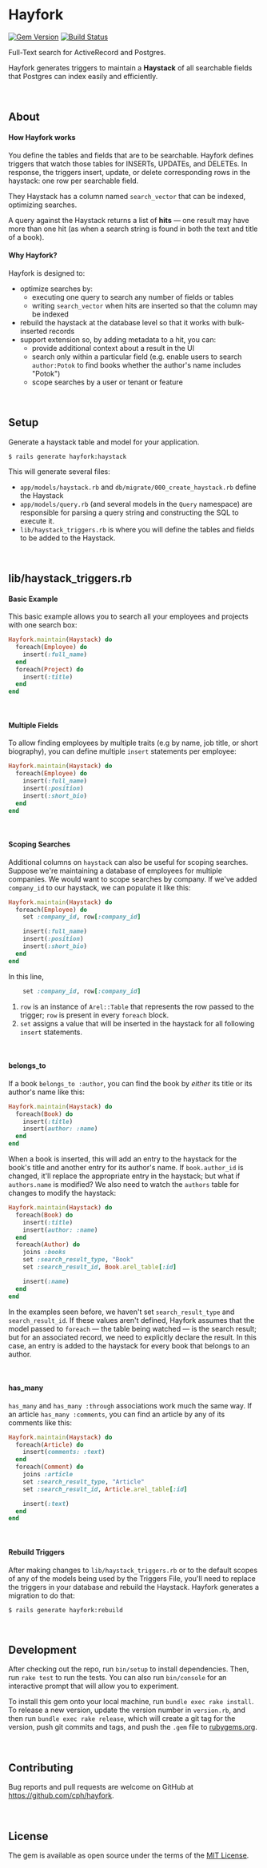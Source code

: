 # Hayfork

[![Gem Version](https://badge.fury.io/rb/hayfork.svg)](https://rubygems.org/gems/hayfork)
[![Build Status](https://travis-ci.org/boblail/hayfork.svg)](https://travis-ci.org/boblail/hayfork)

Full-Text search for ActiveRecord and Postgres.

Hayfork generates triggers to maintain a **Haystack** of all searchable fields that Postgres can index easily and efficiently.



<br/>

## About

#### How Hayfork works

You define the tables and fields that are to be searchable. Hayfork defines triggers that watch those tables for INSERTs, UPDATEs, and DELETEs. In response, the triggers insert, update, or delete corresponding rows in the haystack: one row per searchable field.

They Haystack has a column named `search_vector` that can be indexed, optimizing searches.

A query against the Haystack returns a list of **hits** — one result may have more than one hit (as when a search string is found in both the text and title of a book).


#### Why Hayfork?

Hayfork is designed to:

 - optimize searches by:
    - executing one query to search any number of fields or tables
    - writing `search_vector` when hits are inserted so that the column may be indexed
 - rebuild the haystack at the database level so that it works with bulk-inserted records
 - support extension so, by adding metadata to a hit, you can:
    - provide additional context about a result in the UI
    - search only within a particular field (e.g. enable users to search `author:Potok` to find books whether the author's name includes "Potok")
    - scope searches by a user or tenant or feature


<br/>

## Setup

Generate a haystack table and model for your application.

    $ rails generate hayfork:haystack

This will generate several files:

 - `app/models/haystack.rb` and `db/migrate/000_create_haystack.rb` define the Haystack
 - `app/models/query.rb` (and several models in the `Query` namespace) are responsible for parsing a query string and constructing the SQL to execute it.
 - `lib/haystack_triggers.rb` is where you will define the tables and fields to be added to the Haystack.


<br/>

## lib/haystack_triggers.rb

#### Basic Example

This basic example allows you to search all your employees and projects with one search box:

```ruby
Hayfork.maintain(Haystack) do
  foreach(Employee) do
    insert(:full_name)
  end
  foreach(Project) do
    insert(:title)
  end
end
```

<br/>

#### Multiple Fields

To allow finding employees by multiple traits (e.g by name, job title, or short biography), you can define multiple `insert` statements per employee:

```ruby
Hayfork.maintain(Haystack) do
  foreach(Employee) do
    insert(:full_name)
    insert(:position)
    insert(:short_bio)
  end
end
```

<br/>

#### Scoping Searches

Additional columns on `haystack` can also be useful for scoping searches. Suppose we're maintaining a database of employees for multiple companies. We would want to scope searches by company. If we've added `company_id` to our haystack, we can populate it like this:

```ruby
Hayfork.maintain(Haystack) do
  foreach(Employee) do
    set :company_id, row[:company_id]

    insert(:full_name)
    insert(:position)
    insert(:short_bio)
  end
end
```

In this line,

```ruby
    set :company_id, row[:company_id]
```

1. `row` is an instance of `Arel::Table` that represents the row passed to the trigger; `row` is present in every `foreach` block.
2. `set` assigns a value that will be inserted in the haystack for all following `insert` statements.

<br/>

#### belongs_to

If a book `belongs_to :author`, you can find the book by _either_ its title or its author's name like this:

```ruby
Hayfork.maintain(Haystack) do
  foreach(Book) do
    insert(:title)
    insert(author: :name)
  end
end
```

When a book is inserted, this will add an entry to the haystack for the book's title and another entry for its author's name. If `book.author_id` is changed, it'll replace the appropriate entry in the haystack; but what if `authors.name` is modified? We also need to watch the `authors` table for changes to modify the haystack:

```ruby
Hayfork.maintain(Haystack) do
  foreach(Book) do
    insert(:title)
    insert(author: :name)
  end
  foreach(Author) do
    joins :books
    set :search_result_type, "Book"
    set :search_result_id, Book.arel_table[:id]

    insert(:name)
  end
end
```

In the examples seen before, we haven't set `search_result_type` and `search_result_id`. If these values aren't defined, Hayfork assumes that the model passed to `foreach` — the table being watched — is the search result; but for an associated record, we need to explicitly declare the result. In this case, an entry is added to the haystack for every book that belongs to an author.

<br/>

#### has_many

`has_many` and `has_many :through` associations work much the same way. If an article `has_many :comments`, you can find an article by any of its comments like this:

```ruby
Hayfork.maintain(Haystack) do
  foreach(Article) do
    insert(comments: :text)
  end
  foreach(Comment) do
    joins :article
    set :search_result_type, "Article"
    set :search_result_id, Article.arel_table[:id]

    insert(:text)
  end
end
```

<br/>

#### Rebuild Triggers

After making changes to `lib/haystack_triggers.rb` or to the default scopes of any of the models being used by the Triggers File, you'll need to replace the triggers in your database and rebuild the Haystack. Hayfork generates a migration to do that:

    $ rails generate hayfork:rebuild



<br/>

## Development

After checking out the repo, run `bin/setup` to install dependencies. Then, run `rake test` to run the tests. You can also run `bin/console` for an interactive prompt that will allow you to experiment.

To install this gem onto your local machine, run `bundle exec rake install`. To release a new version, update the version number in `version.rb`, and then run `bundle exec rake release`, which will create a git tag for the version, push git commits and tags, and push the `.gem` file to [rubygems.org](https://rubygems.org).

<br/>

## Contributing

Bug reports and pull requests are welcome on GitHub at https://github.com/cph/hayfork.

<br/>

## License

The gem is available as open source under the terms of the [MIT License](https://opensource.org/licenses/MIT).
